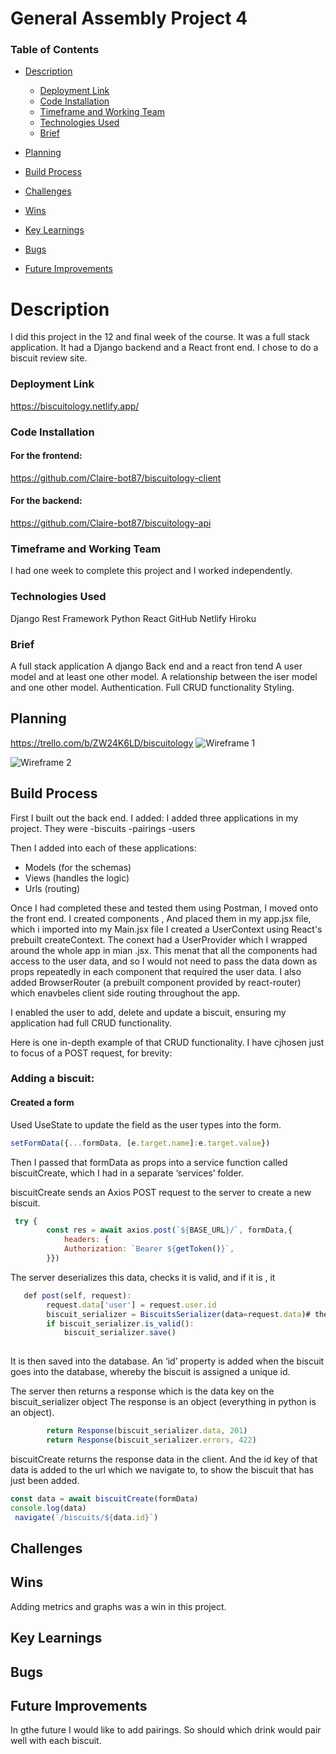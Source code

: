 # General Assembly Project 4

### Table of Contents
* [Description](#description)
    - [Deployment Link](#deployment-link)
    - [Code Installation](#code-installation)
    - [Timeframe and Working Team](#timeframe-and-working-team)
    - [Technologies Used](#technologies-used)
    - [Brief](#brief)
* [Planning](#planning)
 
* [Build Process](#build-process)
  
* [Challenges](#challenges)
* [Wins](#wins)
* [Key Learnings](#key-learnings)
* [Bugs](#bugs)
* [Future Improvements](#future-improvements)

# Description
I did this project in the 12 and final week of the course. It was a full stack application. It had a Django backend and a React front end.  I chose to do a biscuit review site.

### Deployment Link 
https://biscuitology.netlify.app/

### Code Installation


#### For the frontend:
https://github.com/Claire-bot87/biscuitology-client

#### For the backend:
https://github.com/Claire-bot87/biscuitology-api

### Timeframe and Working Team
I had one week to complete this project and I worked independently.


### Technologies Used
Django Rest Framework
Python
React
GitHub
Netlify
Hiroku


### Brief
A full stack application 
A django Back end and a react fron tend
A user model and at least one other model. 
A relationship between the iser model and one other model.
Authentication. 
Full CRUD functionality
Styling.


## Planning
https://trello.com/b/ZW24K6LD/biscuitology
![Wireframe 1](https://res.cloudinary.com/dpv0j8frj/image/upload/v1743422242/Screenshot_2025-03-31_at_12.54.22_gwq4ob.png)

![Wireframe 2](https://res.cloudinary.com/dpv0j8frj/image/upload/v1743422242/Screenshot_2025-03-31_at_12.54.42_wnucnw.png)

## Build Process

First I built out the back end. I added: I added three applications in my project. They were 
-biscuits 
-pairings 
-users

Then I added into each of these applications: 
- Models (for the schemas)
- Views (handles the logic)
- Urls (routing)
  
Once I had completed these and tested them using Postman, I moved onto the front end. I created components , And placed them in my app.jsx file, which i imported into my Main.jsx file
I created a UserContext using React's prebuilt createContext. The conext had a UserProvider which I wrapped around the whole app in mian .jsx. This menat that all the components had access to the user data, and so I would not need to pass the data down as props repeatedly in each component that required the user data.
I also added BrowserRouter (a prebuilt component provided by react-router) which enavbeles client side routing throughout the app.

I enabled the user to add, delete and update a biscuit, ensuring my application had full CRUD functionality.

Here is one in-depth example of that CRUD functionality. I have cjhosen just to focus of a POST request, for brevity:

### Adding a biscuit: 

#### Created a form 
Used UseState to update the field as the user types into the form.

```.js
setFormData({...formData, [e.target.name]:e.target.value})
```

Then I passed that formData as props into a service function called biscuitCreate, which I had in a separate ‘services’ folder.

biscuitCreate sends an Axios POST request to the server to create a new biscuit.

```.js
 try {
        const res = await axios.post(`${BASE_URL}/`, formData,{
            headers: {
            Authorization: `Bearer ${getToken()}`,
        }})
```

The server deserializes this data, checks it is valid, and if it is , it

```.js
   def post(self, request):
        request.data['user'] = request.user.id
        biscuit_serializer = BiscuitsSerializer(data=request.data)# the data key is for data that will be added
        if biscuit_serializer.is_valid():
            biscuit_serializer.save()
    
```

It is then saved into the database. 
An ‘id’ property is added when the biscuit goes into the database, whereby the biscuit is assigned a unique id.

The server then returns a response which is the data key on the biscuit_serializer object
The response is an object (everything in python is an object).

```.js
        return Response(biscuit_serializer.data, 201)
        return Response(biscuit_serializer.errors, 422)
```

biscuitCreate returns the response data in the client. And the id key of that data is added to the url which we navigate to, to show the biscuit that has just been added.

```.js
const data = await biscuitCreate(formData)
console.log(data)
 navigate(`/biscuits/${data.id}`)
```




## Challenges


## Wins
Adding metrics and graphs was a win in this project.

## Key Learnings


## Bugs


## Future Improvements
In gthe future I would like to add pairings. So should which drink would pair well with each biscuit.
